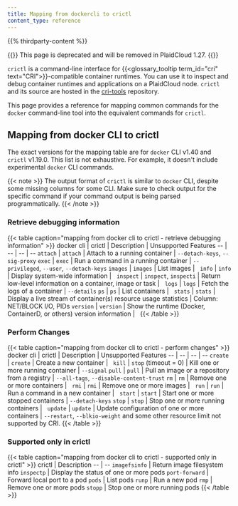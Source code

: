 ```yaml
---
title: Mapping from dockercli to crictl
content_type: reference
---
```


{{% thirdparty-content %}}

{{<note>}}
This page is deprecated and will be removed in PlaidCloud 1.27.
{{</note>}}

`crictl` is a command-line interface for {{<glossary_tooltip term_id="cri" text="CRI">}}-compatible container runtimes.
You can use it to inspect and debug container runtimes and applications on a
PlaidCloud node. `crictl` and its source are hosted in the
[cri-tools](https://github.com/PlaidCloud-sigs/cri-tools) repository.

This page provides a reference for mapping common commands for the `docker`
command-line tool into the equivalent commands for `crictl`.

## Mapping from docker CLI to crictl

The exact versions for the mapping table are for `docker` CLI v1.40 and `crictl`
v1.19.0. This list is not exhaustive. For example, it doesn't include
experimental `docker` CLI commands.

{{< note >}}
The output format of `crictl` is similar to `docker` CLI, despite some missing
columns for some CLI. Make sure to check output for the specific command if your
command output is being parsed programmatically.
{{< /note >}}

### Retrieve debugging information

{{< table caption="mapping from docker cli to crictl - retrieve debugging information" >}}
docker cli | crictl | Description | Unsupported Features
-- | -- | -- | --
`attach` | `attach` | Attach to a running container | `--detach-keys`, `--sig-proxy`
`exec` | `exec` | Run a command in a running container | `--privileged`, `--user`, `--detach-keys`
`images` | `images` | List images |  
`info` | `info` | Display system-wide information |  
`inspect` | `inspect`, `inspecti` | Return low-level information on a container, image or task |  
`logs` | `logs` | Fetch the logs of a container | `--details`
`ps` | `ps` | List containers |  
`stats` | `stats` | Display a live stream of container(s) resource usage statistics | Column: NET/BLOCK I/O, PIDs
`version` | `version` | Show the runtime (Docker, ContainerD, or others) version information |  
{{< /table >}}

### Perform Changes

{{< table caption="mapping from docker cli to crictl - perform changes" >}}
docker cli | crictl | Description | Unsupported Features
-- | -- | -- | --
`create` | `create` | Create a new container |  
`kill` | `stop` (timeout = 0) | Kill one or more running container | `--signal`
`pull` | `pull` | Pull an image or a repository from a registry | `--all-tags`, `--disable-content-trust`
`rm` | `rm` | Remove one or more containers |  
`rmi` | `rmi` | Remove one or more images |  
`run` | `run` | Run a command in a new container |  
`start` | `start` | Start one or more stopped containers | `--detach-keys`
`stop` | `stop` | Stop one or more running containers |  
`update` | `update` | Update configuration of one or more containers | `--restart`, `--blkio-weight` and some other resource limit not supported by CRI.
{{< /table >}}

### Supported only in crictl

{{< table caption="mapping from docker cli to crictl - supported only in crictl" >}}
crictl | Description
-- | --
`imagefsinfo` | Return image filesystem info
`inspectp` | Display the status of one or more pods
`port-forward` | Forward local port to a pod
`pods` | List pods
`runp` | Run a new pod
`rmp` | Remove one or more pods
`stopp` | Stop one or more running pods
{{< /table >}}